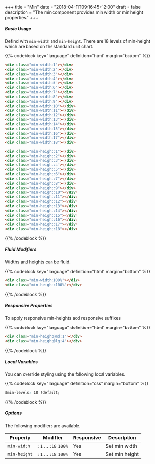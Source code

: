 +++
title = "Min"
date = "2018-04-11T09:16:45+12:00"
draft = false
description = "The min component provides min width or min height properties."
+++

##### Basic Usage

Defind with `min-width` and `min-height`. There are 18 levels of min-height which are based on the standard unit chart.

{{% codeblock key="language" definition="html" margin="bottom" %}}
```html
<div class="min-width:1"></div>
<div class="min-width:2"></div>
<div class="min-width:3"></div>
<div class="min-width:4"></div>
<div class="min-width:5"></div>
<div class="min-width:6"></div>
<div class="min-width:7"></div>
<div class="min-width:8"></div>
<div class="min-width:9"></div>
<div class="min-width:10"></div>
<div class="min-width:11"></div>
<div class="min-width:12"></div>
<div class="min-width:13"></div>
<div class="min-width:14"></div>
<div class="min-width:15"></div>
<div class="min-width:16"></div>
<div class="min-width:17"></div>
<div class="min-width:18"></div>

<div class="min-height:1"></div>
<div class="min-height:2"></div>
<div class="min-height:3"></div>
<div class="min-height:4"></div>
<div class="min-height:5"></div>
<div class="min-height:6"></div>
<div class="min-height:7"></div>
<div class="min-height:8"></div>
<div class="min-height:9"></div>
<div class="min-height:10"></div>
<div class="min-height:11"></div>
<div class="min-height:12"></div>
<div class="min-height:13"></div>
<div class="min-height:14"></div>
<div class="min-height:15"></div>
<div class="min-height:16"></div>
<div class="min-height:17"></div>
<div class="min-height:18"></div>
```
{{% /codeblock %}}

##### Fluid Modifiers

Widths and heights can be fluid.

{{% codeblock key="language" definition="html" margin="bottom" %}}
```html
<div class="min-width:100%"></div>
<div class="min-height:100%"></div>
```
{{% /codeblock %}}

##### Responsive Properties

To apply responsive min-heights add responsive suffixes

{{% codeblock key="language" definition="html" margin="bottom" %}}
```html
<div class="min-height@md:1"></div>
<div class="min-height@lg:4"></div>
```
{{% /codeblock %}}

##### Local Variables

You can override styling using the following local variables.

{{% codeblock key="language" definition="css" margin="bottom" %}}
```css
$min-levels: 18 !default;
```
{{% /codeblock %}}

##### Options

The following modifiers are available.

<table class="table width:100% table:pile table@sm:unpile">
  <thead>
    <tr>
      <th>
        Property
      </th>
      <th>
        Modifier
      </th>
      <th>
        Responsive
      </th>
      <th>
        Description
      </th>
    </tr>
  </thead>
  <tr>
    <td data-label="Properties">
      <code>min-width</code>
    </td>
    <td data-label="Attributes">
      <code>:1</code> ... <code>:18</code> <code>100%</code>
    </td>
    <td data-label="Responsive">
      Yes
    </td>
    <td class="row:reverse">
      Set min width
    </td>
  </tr>
  <tr>
    <td data-label="Properties">
      <code>min-height</code>
    </td>
    <td data-label="Attributes">
      <code>:1</code> ... <code>:18</code> <code>100%</code>
    </td>
    <td data-label="Responsive">
      Yes
    </td>
    <td class="row:reverse">
      Set min height
    </td>
  </tr>
</table>
